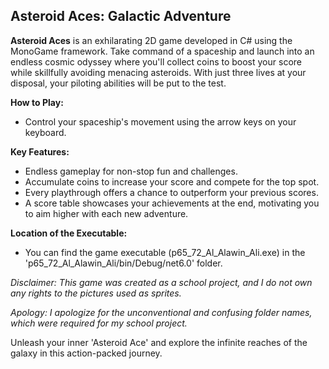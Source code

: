 ## Asteroid Aces: Galactic Adventure

**Asteroid Aces** is an exhilarating 2D game developed in C# using the MonoGame framework. Take command of a spaceship and launch into an endless cosmic odyssey where you'll collect coins to boost your score while skillfully avoiding menacing asteroids. With just three lives at your disposal, your piloting abilities will be put to the test.

**How to Play:**
- Control your spaceship's movement using the arrow keys on your keyboard.

**Key Features:**
- Endless gameplay for non-stop fun and challenges.
- Accumulate coins to increase your score and compete for the top spot.
- Every playthrough offers a chance to outperform your previous scores.
- A score table showcases your achievements at the end, motivating you to aim higher with each new adventure.

**Location of the Executable:**
- You can find the game executable (p65_72_Al_Alawin_Ali.exe) in the 'p65_72_Al_Alawin_Ali/bin/Debug/net6.0' folder.

*Disclaimer: This game was created as a school project, and I do not own any rights to the pictures used as sprites.*

*Apology: I apologize for the unconventional and confusing folder names, which were required for my school project.*

Unleash your inner 'Asteroid Ace' and explore the infinite reaches of the galaxy in this action-packed journey.
